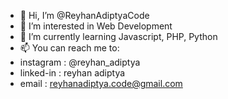 - 👋 Hi, I’m @ReyhanAdiptyaCode
- 👀 I’m interested in Web Development
- 🌱 I’m currently learning Javascript, PHP, Python
- 📫 You can reach me to:
- instagram   : @reyhan_adiptya
- linked-in  : reyhan adiptya
- email      :  reyhanadiptya.code@gmail.com
                      

<!---
ReyhanAdiptyaCode/ReyhanAdiptyaCode is a ✨ special ✨ repository because its `README.md` (this file) appears on your GitHub profile.
You can click the Preview link to take a look at your changes.
--->
